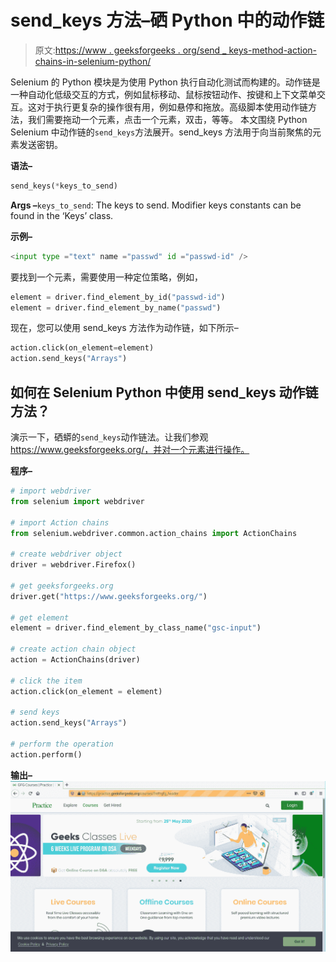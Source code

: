 # send_keys 方法–硒 Python 中的动作链

> 原文:[https://www . geeksforgeeks . org/send _ keys-method-action-chains-in-selenium-python/](https://www.geeksforgeeks.org/send_keys-method-action-chains-in-selenium-python/)

Selenium 的 Python 模块是为使用 Python 执行自动化测试而构建的。动作链是一种自动化低级交互的方式，例如鼠标移动、鼠标按钮动作、按键和上下文菜单交互。这对于执行更复杂的操作很有用，例如悬停和拖放。高级脚本使用动作链方法，我们需要拖动一个元素，点击一个元素，双击，等等。
本文围绕 Python Selenium 中动作链的`send_keys`方法展开。send_keys 方法用于向当前聚焦的元素发送密钥。

**语法–**

```py
send_keys(*keys_to_send)
```

**Args –**`keys_to_send`: The keys to send. Modifier keys constants can be found in the ‘Keys’ class.

**示例–**

```py
<input type ="text" name ="passwd" id ="passwd-id" />
```

要找到一个元素，需要使用一种定位策略，例如，

```py
element = driver.find_element_by_id("passwd-id")
element = driver.find_element_by_name("passwd")
```

现在，您可以使用 send_keys 方法作为动作链，如下所示–

```py
action.click(on_element=element)
action.send_keys("Arrays")

```

## 如何在 Selenium Python 中使用 send_keys 动作链方法？

演示一下，硒蟒的`send_keys`动作链法。让我们参观 https://www.geeksforgeeks.org/，并对一个元素进行操作。

**程序–**

```py
# import webdriver
from selenium import webdriver

# import Action chains 
from selenium.webdriver.common.action_chains import ActionChains

# create webdriver object
driver = webdriver.Firefox()

# get geeksforgeeks.org
driver.get("https://www.geeksforgeeks.org/")

# get element 
element = driver.find_element_by_class_name("gsc-input")

# create action chain object
action = ActionChains(driver)

# click the item
action.click(on_element = element)

# send keys
action.send_keys("Arrays")

# perform the operation
action.perform()
```

**输出–**
![action-chains-selenium-Python](img/c1a36810b15e8c6b0ce195fea1bd05c7.png)